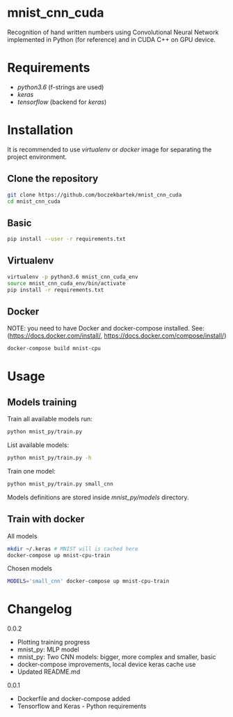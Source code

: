 # mnist_cnn_cuda
Recognition of hand written numbers using Convolutional Neural Network implemented in Python (for reference) and in CUDA C++ on GPU device.

# Requirements
* *python3.6* (f-strings are used)
* *keras*
* *tensorflow* (backend for *keras*)

# Installation
It is recommended to use *virtualenv* or *docker* image for separating the project environment. 

## Clone the repository
```bash
git clone https://github.com/boczekbartek/mnist_cnn_cuda
cd mnist_cnn_cuda
```

## Basic
```bash
pip install --user -r requirements.txt
```

## Virtualenv
```bash
virtualenv -p python3.6 mnist_cnn_cuda_env
source mnist_cnn_cuda_env/bin/activate
pip install -r requirements.txt
```

## Docker
NOTE: you need to have Docker and docker-compose installed. See: (https://docs.docker.com/install/, 
https://docs.docker.com/compose/install/)
```bash
docker-compose build mnist-cpu
```

# Usage
## Models training
Train all available models run:
```bash
python mnist_py/train.py
```

List available models:
```bash
python mnist_py/train.py -h
```

Train one model:
```bash
python mnist_py/train.py small_cnn
```

Models definitions are stored inside *mnist_py/models* directory.

## Train with docker
All models
```bash
mkdir ~/.keras # MNIST will is cached here
docker-compose up mnist-cpu-train
```
Chosen models
```bash
MODELS='small_cnn' docker-compose up mnist-cpu-train
```

# Changelog
0.0.2
* Plotting training progress
* mnist_py: MLP model 
* mnist_py: Two CNN models: bigger, more complex and smaller, basic
* docker-compose improvements, local device keras cache use 
* Updated README.md

0.0.1 
* Dockerfile and docker-compose added
* Tensorflow and Keras - Python requirements
